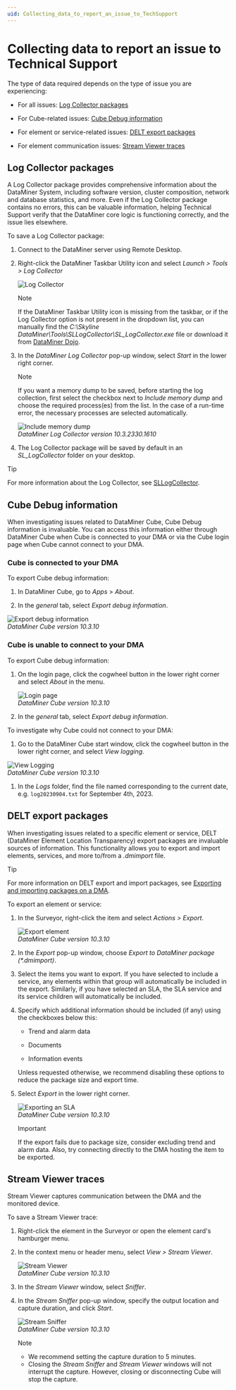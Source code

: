 ```yaml
---
uid: Collecting_data_to_report_an_issue_to_TechSupport
---
```


# Collecting data to report an issue to Technical Support

The type of data required depends on the type of issue you are experiencing:

- For all issues: [Log Collector packages](#log-collector-packages)

- For Cube-related issues: [Cube Debug information](#cube-debug-information)

- For element or service-related issues: [DELT export packages](#delt-export-packages)

- For element communication issues: [Stream Viewer traces](#stream-viewer-traces)

## Log Collector packages

A Log Collector package provides comprehensive information about the DataMiner System, including software version, cluster composition, network and database statistics, and more. Even if the Log Collector package contains no errors, this can be valuable information, helping Technical Support verify that the DataMiner core logic is functioning correctly, and the issue lies elsewhere.

To save a Log Collector package:

1. Connect to the DataMiner server using Remote Desktop.

1. Right-click the DataMiner Taskbar Utility icon and select *Launch > Tools > Log Collector*

   ![Log Collector](~/user-guide/images/LogCollector.png)

   > [!NOTE]
   > If the DataMiner Taskbar Utility icon is missing from the taskbar, or if the Log Collector option is not present in the dropdown list, you can manually find the *C:\Skyline DataMiner\Tools\SLLogCollector\SL_LogCollector.exe* file or download it from [DataMiner Dojo](https://community.dataminer.services/download/sllogcollector/).

1. In the *DataMiner Log Collector* pop-up window, select *Start* in the lower right corner.

   > [!NOTE]
   > If you want a memory dump to be saved, before starting the log collection, first select the checkbox next to *Include memory dump* and choose the required process(es) from the list. In the case of a run-time error, the necessary processes are selected automatically.
   >
   > ![Include memory dump](~/user-guide/images/Include_Memory_Dump.png)<br/>*DataMiner Log Collector version 10.3.2330.1610*

1. The Log Collector package will be saved by default in an *SL_LogCollector* folder on your desktop.

> [!TIP]
> For more information about the Log Collector, see [SLLogCollector](xref:SLLogCollector).

## Cube Debug information

When investigating issues related to DataMiner Cube, Cube Debug information is invaluable. You can access this information either through DataMiner Cube when Cube is connected to your DMA or via the Cube login page when Cube cannot connect to your DMA.

### Cube is connected to your DMA

To export Cube debug information:

1. In DataMiner Cube, go to *Apps* > *About*.

1. In the *general* tab, select *Export debug information*.

![Export debug information](~/user-guide/images/Debug_information.png)<br/>*DataMiner Cube version 10.3.10*

### Cube is unable to connect to your DMA

To export Cube debug information:

1. On the login page, click the cogwheel button in the lower right corner and select *About* in the menu.

   ![Login page](~/user-guide/images/Login_Screen.png)<br/>*DataMiner Cube version 10.3.10*

1. In the *general* tab, select *Export debug information*.

To investigate why Cube could not connect to your DMA:

1. Go to the DataMiner Cube start window, click the cogwheel button in the lower right corner, and select *View logging*.

![View Logging](~/user-guide/images/View_Logging.png)<br/>*DataMiner Cube version 10.3.10*

1. In the *Logs* folder, find the file named corresponding to the current date, e.g. `log20230904.txt` for September 4th, 2023.

## DELT export packages

When investigating issues related to a specific element or service, DELT (DataMiner Element Location Transparency) export packages are invaluable sources of information. This functionality allows you to export and import elements, services, and more to/from a *.dmimport* file.

> [!TIP]
> For more information on DELT export and import packages, see [Exporting and importing packages on a DMA](xref:Exporting_and_importing_packages_on_a_DMA).

To export an element or service:

1. In the Surveyor, right-click the item and select *Actions > Export*.

   ![Export element](~/user-guide/images/Export_Element.png)<br/>*DataMiner Cube version 10.3.10*

1. In the *Export* pop-up window, choose *Export to DataMiner package (\*.dmimport)*.

1. Select the items you want to export. If you have selected to include a service, any elements within that group will automatically be included in the export. Similarly, if you have selected an SLA, the SLA service and its service children will automatically be included.

1. Specify which additional information should be included (if any) using the checkboxes below this:

   - Trend and alarm data

   - Documents

   - Information events

   Unless requested otherwise, we recommend disabling these options to reduce the package size and export time.

1. Select *Export* in the lower right corner.

   ![Exporting an SLA](~/user-guide/images/SLA_Export.png)<br/>*DataMiner Cube version 10.3.10*

   > [!IMPORTANT]
   > If the export fails due to package size, consider excluding trend and alarm data. Also, try connecting directly to the DMA hosting the item to be exported.

## Stream Viewer traces

Stream Viewer captures communication between the DMA and the monitored device.

To save a Stream Viewer trace:

1. Right-click the element in the Surveyor or open the element card's hamburger menu.

1. In the context menu or header menu, select *View > Stream Viewer*.

   ![Stream Viewer](~/user-guide/images/Stream_Viewer.png)<br/>*DataMiner Cube version 10.3.10*

1. In the *Stream Viewer* window, select *Sniffer*.

1. In the *Stream Sniffer* pop-up window, specify the output location and capture duration, and click *Start*.

   ![Stream Sniffer](~/user-guide/images/Stream_Sniffer.png)<br/>*DataMiner Cube version 10.3.10*

   > [!NOTE]
   >
   > - We recommend setting the capture duration to 5 minutes.
   > - Closing the *Stream Sniffer* and *Stream Viewer* windows will not interrupt the capture. However, closing or disconnecting Cube will stop the capture.
